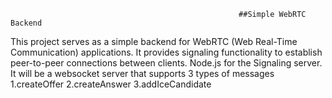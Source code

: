                                                        ##Simple WebRTC Backend
This project serves as a simple backend for WebRTC (Web Real-Time Communication) applications. It provides signaling functionality to establish peer-to-peer connections between clients.
Node.js for the Signaling server. It will be a websocket server that supports 3 types of messages
1.createOffer
2.createAnswer
3.addIceCandidate
